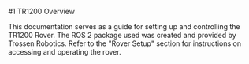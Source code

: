 #1 TR1200 Overview

This documentation serves as a guide for setting up and controlling the TR1200 Rover. The ROS 2 package used was created and provided by Trossen Robotics. Refer to the "Rover Setup" section for instructions on accessing and operating the rover.
